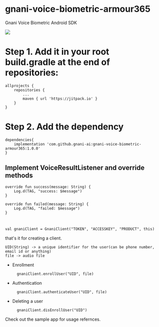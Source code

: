 # gnani-voice-biometric-armour365
Gnani Voice Biometric Android SDK

[![](https://jitpack.io/v/gnani-ai/gnani-voice-biometric-armour365.svg)](https://jitpack.io/#gnani-ai/gnani-voice-biometric-armour365)

# Step 1. Add it in your root build.gradle at the end of repositories:



	allprojects {
		repositories {
			...
			maven { url 'https://jitpack.io' }
		}
	}


# Step 2. Add the dependency


	
	dependencies{
		implementation 'com.github.gnani-ai:gnani-voice-biometric-armour365:1.0.0'
	}
	

## Implement VoiceResultListener and override methods

	
	override fun success(message: String) {
		Log.d(TAG, "success: $message")
	}

	override fun failed(message: String) {
		Log.d(TAG, "failed: $message")
	}

#
	val gnaniClient = GnaniClient("TOKEN", "ACCESSKEY", "PRODUCT", this)
	

that's it for creating a client.

	UID(String) -> a unique identifier for the user(can be phone number, email id or anything)
	file -> audio file


* Enrollment

		gnaniClient.enrollUser("UID", file)

* Authentication

		gnaniClient.authenticateUser("UID", file)

* Deleting a user

		gnaniClient.disEnrollUser("UID")

Check out the sample app for usage refernces. 
